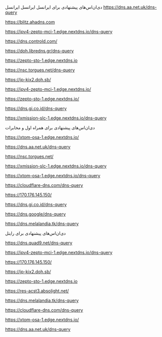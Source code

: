 دی‌ان‌اس‌های پیشنهادی برای 
ایرانسل
ایرانسل
ایرانسل
https://dns.aa.net.uk/dns-query

https://blitz.ahadns.com

https://ipv4-zepto-mci-1.edge.nextdns.io/dns-query

https://dns.controld.com/

https://doh.libredns.gr/dns-query

https://zepto-sto-1.edge.nextdns.io

https://nsc.torgues.net/dns-query

https://jp-kix2.doh.sb/

https://ipv4-zepto-mci-1.edge.nextdns.io/

https://zepto-sto-1.edge.nextdns.io/

https://dns.gi.co.id/dns-query

https://xmission-slc-1.edge.nextdns.io/dns-query


دی‌ان‌اس‌های پیشنهادی برای همراه اول و مخابرات

https://xtom-osa-1.edge.nextdns.io/

https://dns.aa.net.uk/dns-query

https://nsc.torgues.net/

https://xmission-slc-1.edge.nextdns.io/dns-query

https://xtom-osa-1.edge.nextdns.io/dns-query

https://cloudflare-dns.com/dns-query

https://170.176.145.150/

https://dns.gi.co.id/dns-query

https://dns.google/dns-query

https://dns.melalandia.tk/dns-query


دی‌ان‌اس‌های پیشنهادی برای رایتل

https://dns.quad9.net/dns-query

https://ipv4-zepto-mci-1.edge.nextdns.io/dns-query

https://170.176.145.150/

https://jp-kix2.doh.sb/

https://zepto-sto-1.edge.nextdns.io

https://res-acst3.absolight.net/

https://dns.melalandia.tk/dns-query

https://cloudflare-dns.com/dns-query

https://xtom-osa-1.edge.nextdns.io/

https://dns.aa.net.uk/dns-query
